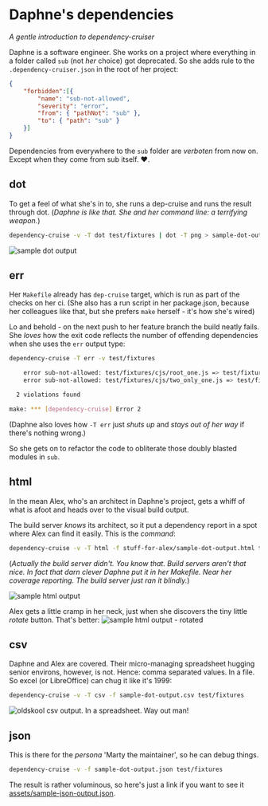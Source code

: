 # Daphne's dependencies
_A gentle introduction to dependency-cruiser_

Daphne is a software engineer. She works on a project where everything in  a
folder called `sub` (not _her_ choice) got deprecated. So she adds rule to
the `.dependency-cruiser.json` in the root of her project:

```json
{
    "forbidden":[{
        "name": "sub-not-allowed",
        "severity": "error",
        "from": { "pathNot": "sub" },
        "to": { "path": "sub" }
    }]
}
```
Dependencies from everywhere to the `sub` folder are _verboten_ from now on.
Except when they come from sub itself. :heart:.

## dot
To get a feel of what she's in to, she runs a dep-cruise and runs the result
through dot. (_Daphne is like that. She and her command line: a *terrifying*
weapon._)
```sh
dependency-cruise -v -T dot test/fixtures | dot -T png > sample-dot-output.png
```
![sample dot output](https://raw.githubusercontent.com/sverweij/dependency-cruiser/master/doc/assets/sample-dot-output.png)

## err
Her `Makefile` already has `dep-cruise` target, which is run as part of the
checks on her ci. (She also has a run script in her package.json, because her
colleagues like that, but she prefers `make` herself - it's how she's wired)

Lo and behold - on the next push to her feature branch the build neatly fails.
She _loves_ how the exit code reflects the number of offending dependencies when
she uses the `err` output type:
```sh
dependency-cruise -T err -v test/fixtures

    error sub-not-allowed: test/fixtures/cjs/root_one.js => test/fixtures/cjs/sub/dir.js
    error sub-not-allowed: test/fixtures/cjs/two_only_one.js => test/fixtures/cjs/sub/dir.js

  2 violations found

make: *** [dependency-cruise] Error 2
```
(Daphne also loves how `-T err` just _shuts up_ and _stays out of her way_
if there's nothing wrong.)

So she gets on to refactor the code to obliterate those doubly blasted
modules in `sub`.

## html
In the mean Alex, who's an architect in Daphne's project, gets a whiff of what
is afoot and heads over to the visual build output.

The build server _knows_ its architect, so it put a dependency report in a spot
where Alex can find it easily. This is the _command_:
```sh
dependency-cruise -v -T html -f stuff-for-alex/sample-dot-output.html test/fixtures
```

(_Actually the  build server didn't. You know that. Build servers aren't that
nice. In fact that darn clever Daphne put it in her Makefile. Near her coverage
reporting. The build server just ran it blindly._)

![sample html output](https://raw.githubusercontent.com/sverweij/dependency-cruiser/master/doc/assets/sample-html-output.png)

Alex gets a little cramp in her neck, just when she discovers
the tiny little _rotate_ button. That's better:
![sample html output - rotated](https://raw.githubusercontent.com/sverweij/dependency-cruiser/master/doc/assets/sample-html-rotated-output.png)

## csv
Daphne and Alex are covered. Their micro-managing spreadsheet hugging senior
environs, however, is not. Hence: comma separated values. In a file. So excel
(or LibreOffice) can chug it like it's 1999:

```sh
dependency-cruise -v -T csv -f sample-dot-output.csv test/fixtures
```
![oldskool csv output. In a spreadsheet. Way out man!](https://raw.githubusercontent.com/sverweij/dependency-cruiser/master/doc/assets/sample-csv-output.png)

## json
This is there for the _persona_ 'Marty the maintainer', so he can debug things.
```sh
dependency-cruise -v -f sample-dot-output.json test/fixtures
```
The result is rather voluminous, so here's just a link if you want to see it
[assets/sample-json-output.json](https://raw.githubusercontent.com/sverweij/dependency-cruiser/master/doc/assets/sample-json-output.json).
